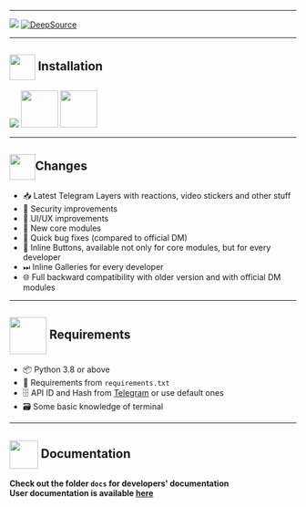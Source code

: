 <hr>
<a href="https://deepsource.io/gh/DirXam/DirXam/?ref=repository-badge"><img src="https://deepsource.io/gh/DirXam/DirXam.svg/?label=active+issues&show_trend=true&token=9Zxse6cjEZ0Hwh1PJJ3mMTWw"></img></a>
<a href="https://deepsource.io/gh/DirXam/DirXam/?ref=repository-badge" target="_blank"><img alt="DeepSource" title="DeepSource" src="https://deepsource.io/gh/DirXam/DirXam.svg/?label=resolved+issues&show_trend=true&token=9Zxse6cjEZ0Hwh1PJJ3mMTWw"/></a>
<hr>
<h2><img src="https://github.com/DirXam/assets/raw/master/57-server-lineal.gif" align="center" width="45"> Installation</h2>
<img src="https://github.com/DirXam/assets/raw/master/dirxam.gif"></img>
<a href="https://cloud.okteto.com/#/deploy?repository=https://github.com/DirXam/DirXam"><img src="https://lilwonka.ml/temp/okteto.png" height="65"></a>
<a href="https://t.me/lavhostbot?start=R2Vla1RH"><img src="https://github.com/DirXam/assets/raw/master/lavhost.png" height="65"></a>
<hr>
<h2><img src="https://github.com/DirXam/assets/raw/master/56-document-outline.gif" align="center" width="45">Changes</h2>
<ul>
    <li>📥 Latest Telegram Layers with reactions, video stickers and other stuff</li>
    <li>🔐 Security improvements</li>
    <li>🔮 UI/UX improvements</li>
    <li>📼 New core modules</li>
    <li>🔑 Quick bug fixes (compared to official DM)</li>
    <li>🔄 Inline Buttons, available not only for core modules, but for every developer</li>
    <li>⏭ Inline Galleries for every developer</li>
    <li>🌐 Full backward compatibility with older version and with official DM modules </li>
</ul>
<hr>
<h2><img src="https://github.com/DirXam/assets/raw/master/744-pendrive-storage-lineal.gif" align="center" width="65"> Requirements</h2>
<ul>
    <li>📦 Python 3.8 or above</li>
    <li>💾 Requirements from <code>requirements.txt</code></li>
    <li>🗄 API ID and Hash from <a href="https://my.telegram.org/apps">Telegram</a> or use default ones</li>
    <li>🗃 Some basic knowledge of terminal</li>
</ul>
<hr>
<h2><img src="https://github.com/DirXam/assets/raw/master/112-book-morph-outline.gif" align="center" width="50"> Documentation</h2>
<b>Check out the folder <code>docs</code> for developers' documentation<br>
User documentation is available <a href="https://docs.dirxam.tk/">here</a></b>